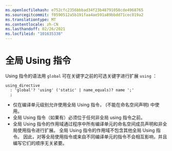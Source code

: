 ```yaml
---
ms.openlocfilehash: e752cfc2356bbbad34f23b48791058cde4968765
ms.sourcegitcommit: f0590512a5b191faa4ae591a89bbdd71cec819a2
ms.translationtype: MT
ms.contentlocale: zh-CN
ms.lasthandoff: 02/26/2021
ms.locfileid: "101635338"
---
```

# <a name="global-using-directive"></a>全局 Using 指令

Using 指令的语法用 `global` 可在关键字之前的可选关键字进行扩展 `using` ：
```antlr
using_directive
  : 'global'? 'using' ('static' | name_equals)? name ';'
  ;
```

- 仅在编译单元级别允许使用全局 Using 指令， (不能在命名空间声明) 中使用。
- 全局 Using 指令（如果有）必须位于任何非全局 using 指令之前。 
- 全局 Using 指令的作用域通过程序中所有编译单元的命名空间成员声明和非全局使用指令进行扩展。
全局 Using 指令的作用域不包含其他全局 Using 指令。 因此，对等全局使用指令或来自不同编译单元的指令不会相互影响，并且编写它们的顺序无关紧要。
